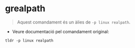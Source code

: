 # grealpath

> Aquest comandament és un àlies de `-p linux realpath`.

- Veure documentació pel comandament original:

`tldr -p linux realpath`
